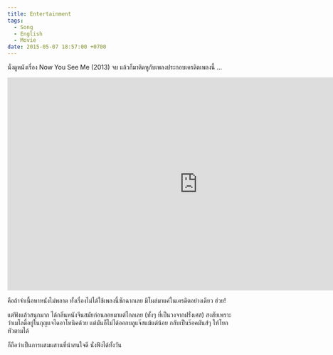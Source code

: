 ```yaml
---
title: Entertainment
tags:
  - Song
  - English
  - Movie
date: 2015-05-07 18:57:00 +0700
---
```


นั่งดูหนังเรื่อง Now You See Me (2013) จบ แล้วก็มาติดหูกับเพลงประกอบเครดิตเพลงนี้ ...

<iframe width="853" height="480" src="https://www.youtube.com/embed/tBsRvthVhdw" frameborder="0" allowfullscreen></iframe>

คือถ้าจำเนื้อหาหนังไม่พลาด ทั้งเรื่องไม่ได้ใช้เพลงนี้ซักฉากเลย มีโผล่มาแค่ในเครดิตอย่างเดียว ฮ่วย!

แต่ฟังแล้วสนุกมาก ได้กลิ่นหนังจีนสมัยก่อนลอยมาแต่ไกลเลย (ทั้งๆ ที่เป็นวงจากฝรั่งเศส) สงสัยเพราะว่าเมโลดี้อยู่ในกุญแจไดอาโทนิคด้วย แต่มันก็ไม่ได้ออกบลูแจ๊สแม้แต่น้อย กลับเป็นร๊อคมันส์ๆ ให้โยกหัวตามได้

ก็ถือว่าเป็นการผสมผสานที่น่าสนใจดี นั่งฟังได้ทั้งวัน
